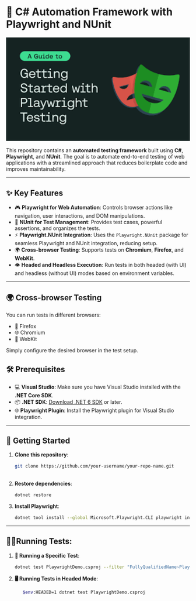 # 🚀 C# Automation Framework with Playwright and NUnit

<p align="center">
  <img src="https://github.com/dami77del/automationC-/blob/develop/PlaywrightDemo/assets/test-automation.png" alt="Test Automation" width="600">
</p>

This repository contains an **automated testing framework** built using **C#**, **Playwright**, and **NUnit**. The goal is to automate end-to-end testing of web applications with a streamlined approach that reduces boilerplate code and improves maintainability.

---

## ✨ Key Features

- 🎮 **Playwright for Web Automation**: Controls browser actions like navigation, user interactions, and DOM manipulations.
- 🧪 **NUnit for Test Management**: Provides test cases, powerful assertions, and organizes the tests.
- ⚡ **Playwright.NUnit Integration**: Uses the `Playwright.NUnit` package for seamless Playwright and NUnit integration, reducing setup.
- 🌍 **Cross-browser Testing**: Supports tests on **Chromium**, **Firefox**, and **WebKit**.
- 👁️ **Headed and Headless Execution**: Run tests in both headed (with UI) and headless (without UI) modes based on environment variables.

---
## 🌍 Cross-browser Testing
You can run tests in different browsers:

- 🦊 Firefox
- 🌐 Chromium
-  🦁 WebKit

Simply configure the desired browser in the test setup.

## 🛠️ Prerequisites

- 💻 **Visual Studio**: Make sure you have Visual Studio installed with the **.NET Core SDK**.
- 📦 **.NET SDK**: [Download .NET 6 SDK](https://dotnet.microsoft.com/download/dotnet/6.0) or later.
- 🌐 **Playwright Plugin**: Install the Playwright plugin for Visual Studio integration.

---

## 🚀 Getting Started

1. **Clone this repository**:
   ```bash
   git clone https://github.com/your-username/your-repo-name.git
 
2. **Restore dependencies**:
   ```bash
   dotnet restore

3. **Install Playwright**:
   ```bash
   dotnet tool install --global Microsoft.Playwright.CLI playwright install

---
## 🧑‍💻**Running Tests**:

1. **🧪 Running a Specific Test**:
   ```bash
   dotnet test PlaywrightDemo.csproj --filter "FullyQualifiedName~PlaywrightDemo.NunitPlaywright.Test1"

2. **🖥️ Running Tests in Headed Mode**:
   ```bash
      $env:HEADED=1 dotnet test PlaywrightDemo.csproj
   ```










   
   

   







